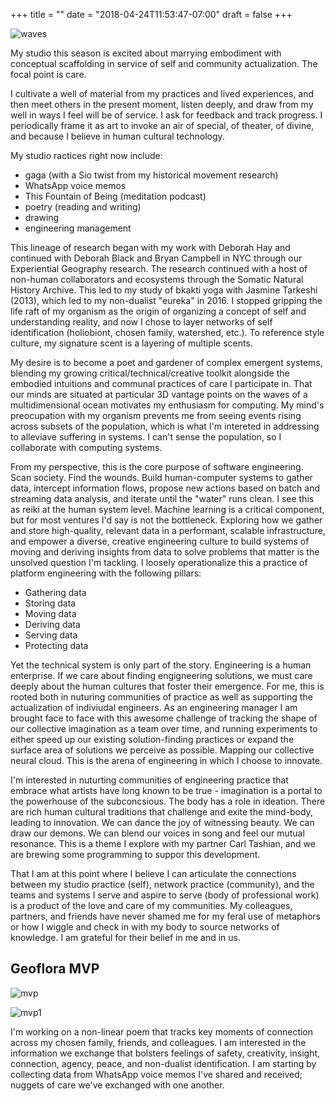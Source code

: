 +++
title = ""
date = "2018-04-24T11:53:47-07:00"
draft = false
+++

![waves](waves.jpg)


My studio this season is excited about marrying embodiment 
with conceptual scaffolding in service of self and community actualization.
The focal point is care.

I cultivate a well of material from my practices and lived experiences,
and then meet others in the present moment, listen deeply, and draw from my
well in ways I feel will be of service. I ask for feedback and track
progress. I periodically frame it as art to invoke an air of special, of theater,
of divine, and because I believe in human cultural technology.

My studio ractices right now include:

* gaga (with a Sio twist from my historical movement research)
* WhatsApp voice memos
* This Fountain of Being (meditation podcast)
* poetry (reading and writing)
* drawing
* engineering management

This lineage of research began with
my work with Deborah Hay and continued with Deborah Black and Bryan Campbell 
in NYC through our Experiential Geography research. The research continued
with a host of non-human collaborators and ecosystems through the 
Somatic Natural History Archive. This led to my study of bkakti yoga with 
Jasmine Tarkeshi (2013), which led to my non-dualist "eureka" in 2016. 
I stopped gripping the life raft of my organism as the origin of organizing 
a concept of self and understanding reality, and now I chose to layer networks 
of self identification (holiobiont, chosen family, watershed, etc.). 
To reference style culture, my signature scent is a layering of multiple scents. 

My desire is to become a poet and gardener of complex emergent systems, blending
my growing critical/technical/creative toolkit alongside the embodied intuitions
and communal practices of care I participate in. That our minds are situated at 
particular 3D vantage points on the waves of 
a multidimensional ocean motivates my enthusiasm for computing. 
My mind's preocupation with my organism prevents me from seeing events 
rising across subsets of the population, which is what I'm intereted in 
addressing to alleviave suffering in systems. I can't sense the 
population, so I collaborate with computing systems.

From my perspective, this 
is the core purpose of software engineering. Scan society. Find the wounds. 
Build human-computer systems to gather data, 
intercept information flows, propose new actions based on batch and streaming 
data analysis, and iterate until the "water" runs clean. I see this as 
reiki at the human system level. Machine learning is a critical component, 
but for most ventures I'd say is not the bottleneck. 
Exploring how we gather and store high-quality, relevant data in a performant, 
scalable infrastructure, and empower a diverse, creative engineering culture 
to build systems of moving and deriving insights from data to solve problems
that matter is the unsolved question I'm tackling. I loosely operationalize 
this a practice of platform engineering with the following pillars:

* Gathering data
* Storing data
* Moving data
* Deriving data
* Serving data
* Protecting data

Yet the technical system is only part of the story. Engineering is a human enterprise.
If we care about finding engigneering solutions, we must care deeply about the human
cultures that foster their emergence. For me, this is rooted both in
nuturing communities of practice as well as supporting the actualization
of indiviudal engineers. As an engineering manager I am brought face to face
with this awesome challenge of tracking the shape of our collective imagination
as a team over time, and running experiments to either speed up our existing 
solution-finding practices or expand the surface area of solutions we perceive
as possible. Mapping our collective neural cloud. This is the arena of engineering
in which I choose to innovate.

I'm interested in nuturting communities of engineering practice that embrace 
what artists have long known to be true - imagination is a portal 
to the powerhouse of the subconcsious. The body has a role in ideation. 
There are rich human cultural traditions that challenge and exite the mind-body, 
leading to innovation. We can dance the joy of witnessing beauty. 
We can draw our demons. We can blend our voices in song and feel our mutual resonance.
This is a theme I explore with my partner Carl Tashian, and we are brewing
some programming to suppor this development. 

That I am at this point where I believe I can articulate the connections between my 
studio practice (self), network practice (community), and the teams and systems
I serve and aspire to serve (body of professional work) is a product of the 
love and care of my communities. My colleagues, partners, and friends have 
never shamed me for my feral use of metaphors or how I wiggle and check in 
with my body to source networks of knowledge. I am grateful for their belief 
in me and in us.

## Geoflora MVP

![mvp](mvp.jpg)

![mvp1](mvp1.jpg)

I'm working on a non-linear poem that tracks key
moments of connection across my chosen family, friends, and colleagues. I am 
interested in the information we exchange that bolsters feelings of safety,
creativity, insight, connection, agency, peace, and non-dualist identification.
I am starting by collecting data from WhatsApp voice memos I've shared and 
received; nuggets of care we've exchanged with one another. 
